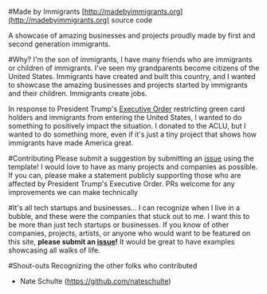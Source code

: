 #Made by Immigrants
[http://madebyimmigrants.org](http://madebyimmigrants.org) source code

A showcase of amazing businesses and projects proudly made by first and second generation immigrants.

#Why?
I'm the son of immigrants, I have many friends who are immigrants or children of immigrants. I've seen my grandparents become citizens of the United States. Immigrants have created and built this country, and I wanted to showcase the amazing businesses and projects started by immigrants and their children. Immigrants create jobs.

In response to President Trump's [Executive Order](https://www.whitehouse.gov/the-press-office/2017/01/27/executive-order-protecting-nation-foreign-terrorist-entry-united-states) restricting green card holders and immigrants from entering the United States, I wanted to do something to positively impact the situation. I donated to the ACLU, but I wanted to do something more, even if it's just a tiny project that shows how immigrants have made America great.

#Contributing
Please submit a suggestion by submitting an [issue](https://github.com/prashanthsadasivan/madebyimmigrants/issues) using the template! I would love to have as many projects and companies as possible. If you can, please make a statement publicly supporting those who are affected by President Trump's Executive Order.
PRs welcome for any improvements we can make technically

#It's all tech startups and businesses...
I can recognize when I live in a bubble, and these were the companies that stuck out to me. I want this to be more than just tech startups or businesses. If you know of other companies, projects, artists, or anyone who would want to be featured on this site, **please submit an [issue](https://github.com/prashanthsadasivan/madebyimmigrants/issues)!** It would be great to have examples showcasing all walks of life.

#Shout-outs
Recognizing the other folks who contributed
* Nate Schulte (https://github.com/nateschulte)
